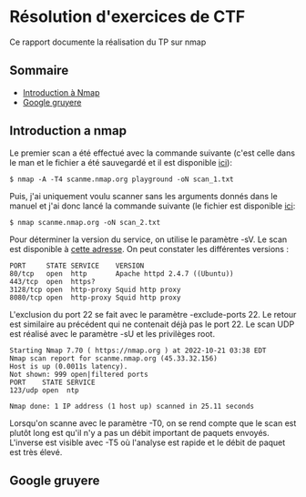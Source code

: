 
# Résolution d'exercices de CTF

Ce rapport documente la réalisation du TP sur nmap

## Sommaire

* [Introduction à Nmap](#introduction-a-nmap)
* [Google gruyere](#Google-gruyere)

## Introduction a nmap

Le premier scan a été effectué avec la commande suivante (c'est celle dans le man et le fichier a été sauvegardé et il est disponible [ici](scan_1.txt)): 

```console
$ nmap -A -T4 scanme.nmap.org playground -oN scan_1.txt

```

Puis, j'ai uniquement voulu scanner sans les arguments donnés dans le manuel et j'ai donc lancé la commande suivante (le fichier est disponible [ici](scan_2.txt):

```console
$ nmap scanme.nmap.org -oN scan_2.txt
```

Pour déterminer la version du service, on utilise le paramètre -sV. Le scan est disponible à [cette adresse](scan_3.txt). On peut constater les différentes versions :

```console
PORT     STATE SERVICE    VERSION
80/tcp   open  http       Apache httpd 2.4.7 ((Ubuntu))
443/tcp  open  https?
3128/tcp open  http-proxy Squid http proxy
8080/tcp open  http-proxy Squid http proxy
```

L'exclusion du port 22 se fait avec le paramètre -exclude-ports 22. Le retour est similaire au précédent qui ne contenait déjà pas le port 22.
Le scan UDP est réalisé avec le paramètre -sU et les privilèges root.

```console
Starting Nmap 7.70 ( https://nmap.org ) at 2022-10-21 03:38 EDT
Nmap scan report for scanme.nmap.org (45.33.32.156)
Host is up (0.0011s latency).
Not shown: 999 open|filtered ports
PORT    STATE SERVICE
123/udp open  ntp

Nmap done: 1 IP address (1 host up) scanned in 25.11 seconds
```

Lorsqu'on scanne avec le paramètre -T0, on se rend compte que le scan est plutôt long est qu'il n'y a pas un débit important de paquets envoyés. L'inverse est visible avec -T5 où l'analyse est rapide et le débit de paquet est très élevé.


## Google gruyere 

### 

###
